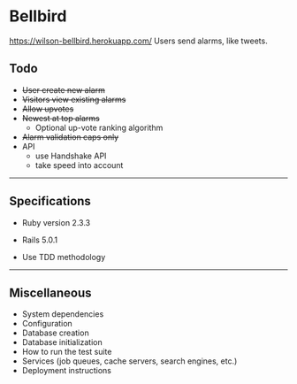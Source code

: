 # Bellbird

https://wilson-bellbird.herokuapp.com/
Users send alarms, like tweets.

## Todo
* ~~User create new alarm~~
* ~~Visitors view existing alarms~~
* ~~Allow upvotes~~
* ~~Newest at top alarms~~
    * Optional up-vote ranking algorithm
* ~~Alarm validation caps only~~
* API
    * use Handshake API
    * take speed into account

-------------------

## Specifications
* Ruby version 2.3.3

* Rails 5.0.1

* Use TDD methodology

-------------------

## Miscellaneous
* System dependencies
* Configuration
* Database creation
* Database initialization
* How to run the test suite
* Services (job queues, cache servers, search engines, etc.)
* Deployment instructions
